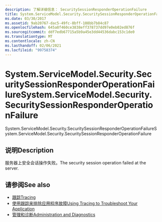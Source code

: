 ```yaml
---
description: 了解详细信息： SecuritySessionResponderOperationFailure
title: System.ServiceModel.Security.SecuritySessionResponderOperationFailure
ms.date: 03/30/2017
ms.assetid: 9ab20767-dac5-49fc-8bff-108bb7b84c87
ms.openlocfilehash: 645a8f460ce3838eff378737dd97e0eb02ed876f
ms.sourcegitcommit: ddf7edb67715a5b9a45e3dd44536dabc153c1de0
ms.translationtype: MT
ms.contentlocale: zh-CN
ms.lasthandoff: 02/06/2021
ms.locfileid: "99758374"
---
```

# <a name="systemservicemodelsecuritysecuritysessionresponderoperationfailure"></a><span data-ttu-id="372e5-103">System.ServiceModel.Security.SecuritySessionResponderOperationFailure</span><span class="sxs-lookup"><span data-stu-id="372e5-103">System.ServiceModel.Security.SecuritySessionResponderOperationFailure</span></span>

<span data-ttu-id="372e5-104">System.ServiceModel.Security.SecuritySessionResponderOperationFailure</span><span class="sxs-lookup"><span data-stu-id="372e5-104">System.ServiceModel.Security.SecuritySessionResponderOperationFailure</span></span>  
  
## <a name="description"></a><span data-ttu-id="372e5-105">说明</span><span class="sxs-lookup"><span data-stu-id="372e5-105">Description</span></span>  

 <span data-ttu-id="372e5-106">服务器上安全会话操作失败。</span><span class="sxs-lookup"><span data-stu-id="372e5-106">The security session operation failed at the server.</span></span>  
  
## <a name="see-also"></a><span data-ttu-id="372e5-107">请参阅</span><span class="sxs-lookup"><span data-stu-id="372e5-107">See also</span></span>

- [<span data-ttu-id="372e5-108">跟踪</span><span class="sxs-lookup"><span data-stu-id="372e5-108">Tracing</span></span>](index.md)
- [<span data-ttu-id="372e5-109">使用跟踪来排除应用程序故障</span><span class="sxs-lookup"><span data-stu-id="372e5-109">Using Tracing to Troubleshoot Your Application</span></span>](using-tracing-to-troubleshoot-your-application.md)
- [<span data-ttu-id="372e5-110">管理和诊断</span><span class="sxs-lookup"><span data-stu-id="372e5-110">Administration and Diagnostics</span></span>](../index.md)
